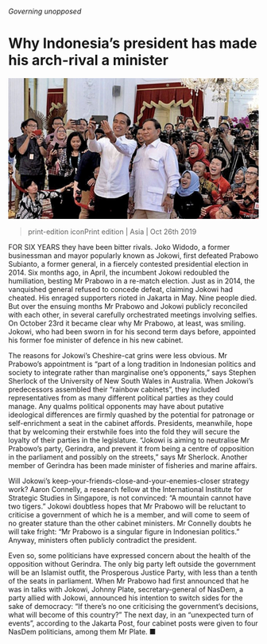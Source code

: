 ###### Governing unopposed

# Why Indonesia’s president has made his arch-rival a minister 

![image](images/20191026_asp502.jpg) 

> print-edition iconPrint edition | Asia | Oct 26th 2019 

FOR SIX YEARS they have been bitter rivals. Joko Widodo, a former businessman and mayor popularly known as Jokowi, first defeated Prabowo Subianto, a former general, in a fiercely contested presidential election in 2014. Six months ago, in April, the incumbent Jokowi redoubled the humiliation, besting Mr Prabowo in a re-match election. Just as in 2014, the vanquished general refused to concede defeat, claiming Jokowi had cheated. His enraged supporters rioted in Jakarta in May. Nine people died. But over the ensuing months Mr Prabowo and Jokowi publicly reconciled with each other, in several carefully orchestrated meetings involving selfies. On October 23rd it became clear why Mr Prabowo, at least, was smiling. Jokowi, who had been sworn in for his second term days before, appointed his former foe minister of defence in his new cabinet. 

The reasons for Jokowi’s Cheshire-cat grins were less obvious. Mr Prabowo’s appointment is “part of a long tradition in Indonesian politics and society to integrate rather than marginalise one’s opponents,” says Stephen Sherlock of the University of New South Wales in Australia. When Jokowi’s predecessors assembled their “rainbow cabinets”, they included representatives from as many different political parties as they could manage. Any qualms political opponents may have about putative ideological differences are firmly quashed by the potential for patronage or self-enrichment a seat in the cabinet affords. Presidents, meanwhile, hope that by welcoming their erstwhile foes into the fold they will secure the loyalty of their parties in the legislature. “Jokowi is aiming to neutralise Mr Prabowo’s party, Gerindra, and prevent it from being a centre of opposition in the parliament and possibly on the streets,” says Mr Sherlock. Another member of Gerindra has been made minister of fisheries and marine affairs. 

Will Jokowi’s keep-your-friends-close-and-your-enemies-closer strategy work? Aaron Connelly, a research fellow at the International Institute for Strategic Studies in Singapore, is not convinced: “A mountain cannot have two tigers.” Jokowi doubtless hopes that Mr Prabowo will be reluctant to criticise a government of which he is a member, and will come to seem of no greater stature than the other cabinet ministers. Mr Connelly doubts he will take fright: “Mr Prabowo is a singular figure in Indonesian politics.” Anyway, ministers often publicly contradict the president. 

Even so, some politicians have expressed concern about the health of the opposition without Gerindra. The only big party left outside the government will be an Islamist outfit, the Prosperous Justice Party, with less than a tenth of the seats in parliament. When Mr Prabowo had first announced that he was in talks with Jokowi, Johnny Plate, secretary-general of NasDem, a party allied with Jokowi, announced his intention to switch sides for the sake of democracy: “If there’s no one criticising the government’s decisions, what will become of this country?” The next day, in an “unexpected turn of events”, according to the Jakarta Post, four cabinet posts were given to four NasDem politicians, among them Mr Plate. ■ 

